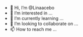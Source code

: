 - 👋 Hi, I’m @Linaacebo
- 👀 I’m interested in ...
- 🌱 I’m currently learning ...
- 💞️ I’m looking to collaborate on ...
- 📫 How to reach me ...

<!---
Linaacebo/Linaacebo is a ✨ special ✨ repository because its `README.md` (this file) appears on your GitHub profile.
You can click the Preview link to take a look at your changes.
--->
